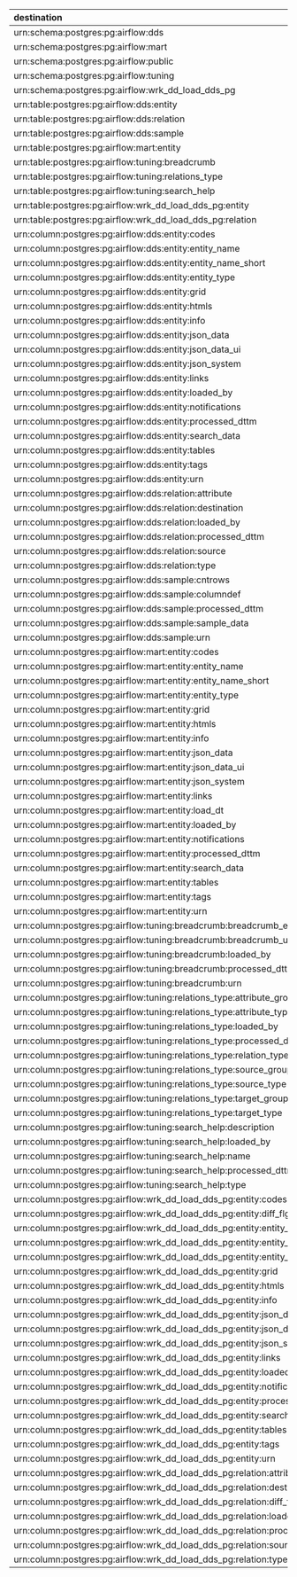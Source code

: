 | destination                                                                | attribute   | source                                                    | type     |
|:---------------------------------------------------------------------------|:------------|:----------------------------------------------------------|:---------|
| urn:schema:postgres:pg:airflow:dds                                         |             | urn:tree_node:database                                    | Contains |
| urn:schema:postgres:pg:airflow:mart                                        |             | urn:tree_node:database                                    | Contains |
| urn:schema:postgres:pg:airflow:public                                      |             | urn:tree_node:database                                    | Contains |
| urn:schema:postgres:pg:airflow:tuning                                      |             | urn:tree_node:database                                    | Contains |
| urn:schema:postgres:pg:airflow:wrk_dd_load_dds_pg                          |             | urn:tree_node:database                                    | Contains |
| urn:table:postgres:pg:airflow:dds:entity                                   |             | urn:schema:postgres:pg:airflow:dds                        | Contains |
| urn:table:postgres:pg:airflow:dds:relation                                 |             | urn:schema:postgres:pg:airflow:dds                        | Contains |
| urn:table:postgres:pg:airflow:dds:sample                                   |             | urn:schema:postgres:pg:airflow:dds                        | Contains |
| urn:table:postgres:pg:airflow:mart:entity                                  |             | urn:schema:postgres:pg:airflow:mart                       | Contains |
| urn:table:postgres:pg:airflow:tuning:breadcrumb                            |             | urn:schema:postgres:pg:airflow:tuning                     | Contains |
| urn:table:postgres:pg:airflow:tuning:relations_type                        |             | urn:schema:postgres:pg:airflow:tuning                     | Contains |
| urn:table:postgres:pg:airflow:tuning:search_help                           |             | urn:schema:postgres:pg:airflow:tuning                     | Contains |
| urn:table:postgres:pg:airflow:wrk_dd_load_dds_pg:entity                    |             | urn:schema:postgres:pg:airflow:wrk_dd_load_dds_pg         | Contains |
| urn:table:postgres:pg:airflow:wrk_dd_load_dds_pg:relation                  |             | urn:schema:postgres:pg:airflow:wrk_dd_load_dds_pg         | Contains |
| urn:column:postgres:pg:airflow:dds:entity:codes                            |             | urn:table:postgres:pg:airflow:dds:entity                  | Contains |
| urn:column:postgres:pg:airflow:dds:entity:entity_name                      |             | urn:table:postgres:pg:airflow:dds:entity                  | Contains |
| urn:column:postgres:pg:airflow:dds:entity:entity_name_short                |             | urn:table:postgres:pg:airflow:dds:entity                  | Contains |
| urn:column:postgres:pg:airflow:dds:entity:entity_type                      |             | urn:table:postgres:pg:airflow:dds:entity                  | Contains |
| urn:column:postgres:pg:airflow:dds:entity:grid                             |             | urn:table:postgres:pg:airflow:dds:entity                  | Contains |
| urn:column:postgres:pg:airflow:dds:entity:htmls                            |             | urn:table:postgres:pg:airflow:dds:entity                  | Contains |
| urn:column:postgres:pg:airflow:dds:entity:info                             |             | urn:table:postgres:pg:airflow:dds:entity                  | Contains |
| urn:column:postgres:pg:airflow:dds:entity:json_data                        |             | urn:table:postgres:pg:airflow:dds:entity                  | Contains |
| urn:column:postgres:pg:airflow:dds:entity:json_data_ui                     |             | urn:table:postgres:pg:airflow:dds:entity                  | Contains |
| urn:column:postgres:pg:airflow:dds:entity:json_system                      |             | urn:table:postgres:pg:airflow:dds:entity                  | Contains |
| urn:column:postgres:pg:airflow:dds:entity:links                            |             | urn:table:postgres:pg:airflow:dds:entity                  | Contains |
| urn:column:postgres:pg:airflow:dds:entity:loaded_by                        |             | urn:table:postgres:pg:airflow:dds:entity                  | Contains |
| urn:column:postgres:pg:airflow:dds:entity:notifications                    |             | urn:table:postgres:pg:airflow:dds:entity                  | Contains |
| urn:column:postgres:pg:airflow:dds:entity:processed_dttm                   |             | urn:table:postgres:pg:airflow:dds:entity                  | Contains |
| urn:column:postgres:pg:airflow:dds:entity:search_data                      |             | urn:table:postgres:pg:airflow:dds:entity                  | Contains |
| urn:column:postgres:pg:airflow:dds:entity:tables                           |             | urn:table:postgres:pg:airflow:dds:entity                  | Contains |
| urn:column:postgres:pg:airflow:dds:entity:tags                             |             | urn:table:postgres:pg:airflow:dds:entity                  | Contains |
| urn:column:postgres:pg:airflow:dds:entity:urn                              |             | urn:table:postgres:pg:airflow:dds:entity                  | Contains |
| urn:column:postgres:pg:airflow:dds:relation:attribute                      |             | urn:table:postgres:pg:airflow:dds:relation                | Contains |
| urn:column:postgres:pg:airflow:dds:relation:destination                    |             | urn:table:postgres:pg:airflow:dds:relation                | Contains |
| urn:column:postgres:pg:airflow:dds:relation:loaded_by                      |             | urn:table:postgres:pg:airflow:dds:relation                | Contains |
| urn:column:postgres:pg:airflow:dds:relation:processed_dttm                 |             | urn:table:postgres:pg:airflow:dds:relation                | Contains |
| urn:column:postgres:pg:airflow:dds:relation:source                         |             | urn:table:postgres:pg:airflow:dds:relation                | Contains |
| urn:column:postgres:pg:airflow:dds:relation:type                           |             | urn:table:postgres:pg:airflow:dds:relation                | Contains |
| urn:column:postgres:pg:airflow:dds:sample:cntrows                          |             | urn:table:postgres:pg:airflow:dds:sample                  | Contains |
| urn:column:postgres:pg:airflow:dds:sample:columndef                        |             | urn:table:postgres:pg:airflow:dds:sample                  | Contains |
| urn:column:postgres:pg:airflow:dds:sample:processed_dttm                   |             | urn:table:postgres:pg:airflow:dds:sample                  | Contains |
| urn:column:postgres:pg:airflow:dds:sample:sample_data                      |             | urn:table:postgres:pg:airflow:dds:sample                  | Contains |
| urn:column:postgres:pg:airflow:dds:sample:urn                              |             | urn:table:postgres:pg:airflow:dds:sample                  | Contains |
| urn:column:postgres:pg:airflow:mart:entity:codes                           |             | urn:table:postgres:pg:airflow:mart:entity                 | Contains |
| urn:column:postgres:pg:airflow:mart:entity:entity_name                     |             | urn:table:postgres:pg:airflow:mart:entity                 | Contains |
| urn:column:postgres:pg:airflow:mart:entity:entity_name_short               |             | urn:table:postgres:pg:airflow:mart:entity                 | Contains |
| urn:column:postgres:pg:airflow:mart:entity:entity_type                     |             | urn:table:postgres:pg:airflow:mart:entity                 | Contains |
| urn:column:postgres:pg:airflow:mart:entity:grid                            |             | urn:table:postgres:pg:airflow:mart:entity                 | Contains |
| urn:column:postgres:pg:airflow:mart:entity:htmls                           |             | urn:table:postgres:pg:airflow:mart:entity                 | Contains |
| urn:column:postgres:pg:airflow:mart:entity:info                            |             | urn:table:postgres:pg:airflow:mart:entity                 | Contains |
| urn:column:postgres:pg:airflow:mart:entity:json_data                       |             | urn:table:postgres:pg:airflow:mart:entity                 | Contains |
| urn:column:postgres:pg:airflow:mart:entity:json_data_ui                    |             | urn:table:postgres:pg:airflow:mart:entity                 | Contains |
| urn:column:postgres:pg:airflow:mart:entity:json_system                     |             | urn:table:postgres:pg:airflow:mart:entity                 | Contains |
| urn:column:postgres:pg:airflow:mart:entity:links                           |             | urn:table:postgres:pg:airflow:mart:entity                 | Contains |
| urn:column:postgres:pg:airflow:mart:entity:load_dt                         |             | urn:table:postgres:pg:airflow:mart:entity                 | Contains |
| urn:column:postgres:pg:airflow:mart:entity:loaded_by                       |             | urn:table:postgres:pg:airflow:mart:entity                 | Contains |
| urn:column:postgres:pg:airflow:mart:entity:notifications                   |             | urn:table:postgres:pg:airflow:mart:entity                 | Contains |
| urn:column:postgres:pg:airflow:mart:entity:processed_dttm                  |             | urn:table:postgres:pg:airflow:mart:entity                 | Contains |
| urn:column:postgres:pg:airflow:mart:entity:search_data                     |             | urn:table:postgres:pg:airflow:mart:entity                 | Contains |
| urn:column:postgres:pg:airflow:mart:entity:tables                          |             | urn:table:postgres:pg:airflow:mart:entity                 | Contains |
| urn:column:postgres:pg:airflow:mart:entity:tags                            |             | urn:table:postgres:pg:airflow:mart:entity                 | Contains |
| urn:column:postgres:pg:airflow:mart:entity:urn                             |             | urn:table:postgres:pg:airflow:mart:entity                 | Contains |
| urn:column:postgres:pg:airflow:tuning:breadcrumb:breadcrumb_entity         |             | urn:table:postgres:pg:airflow:tuning:breadcrumb           | Contains |
| urn:column:postgres:pg:airflow:tuning:breadcrumb:breadcrumb_urn            |             | urn:table:postgres:pg:airflow:tuning:breadcrumb           | Contains |
| urn:column:postgres:pg:airflow:tuning:breadcrumb:loaded_by                 |             | urn:table:postgres:pg:airflow:tuning:breadcrumb           | Contains |
| urn:column:postgres:pg:airflow:tuning:breadcrumb:processed_dttm            |             | urn:table:postgres:pg:airflow:tuning:breadcrumb           | Contains |
| urn:column:postgres:pg:airflow:tuning:breadcrumb:urn                       |             | urn:table:postgres:pg:airflow:tuning:breadcrumb           | Contains |
| urn:column:postgres:pg:airflow:tuning:relations_type:attribute_group_name  |             | urn:table:postgres:pg:airflow:tuning:relations_type       | Contains |
| urn:column:postgres:pg:airflow:tuning:relations_type:attribute_type        |             | urn:table:postgres:pg:airflow:tuning:relations_type       | Contains |
| urn:column:postgres:pg:airflow:tuning:relations_type:loaded_by             |             | urn:table:postgres:pg:airflow:tuning:relations_type       | Contains |
| urn:column:postgres:pg:airflow:tuning:relations_type:processed_dttm        |             | urn:table:postgres:pg:airflow:tuning:relations_type       | Contains |
| urn:column:postgres:pg:airflow:tuning:relations_type:relation_type         |             | urn:table:postgres:pg:airflow:tuning:relations_type       | Contains |
| urn:column:postgres:pg:airflow:tuning:relations_type:source_group_name     |             | urn:table:postgres:pg:airflow:tuning:relations_type       | Contains |
| urn:column:postgres:pg:airflow:tuning:relations_type:source_type           |             | urn:table:postgres:pg:airflow:tuning:relations_type       | Contains |
| urn:column:postgres:pg:airflow:tuning:relations_type:target_group_name     |             | urn:table:postgres:pg:airflow:tuning:relations_type       | Contains |
| urn:column:postgres:pg:airflow:tuning:relations_type:target_type           |             | urn:table:postgres:pg:airflow:tuning:relations_type       | Contains |
| urn:column:postgres:pg:airflow:tuning:search_help:description              |             | urn:table:postgres:pg:airflow:tuning:search_help          | Contains |
| urn:column:postgres:pg:airflow:tuning:search_help:loaded_by                |             | urn:table:postgres:pg:airflow:tuning:search_help          | Contains |
| urn:column:postgres:pg:airflow:tuning:search_help:name                     |             | urn:table:postgres:pg:airflow:tuning:search_help          | Contains |
| urn:column:postgres:pg:airflow:tuning:search_help:processed_dttm           |             | urn:table:postgres:pg:airflow:tuning:search_help          | Contains |
| urn:column:postgres:pg:airflow:tuning:search_help:type                     |             | urn:table:postgres:pg:airflow:tuning:search_help          | Contains |
| urn:column:postgres:pg:airflow:wrk_dd_load_dds_pg:entity:codes             |             | urn:table:postgres:pg:airflow:wrk_dd_load_dds_pg:entity   | Contains |
| urn:column:postgres:pg:airflow:wrk_dd_load_dds_pg:entity:diff_flg          |             | urn:table:postgres:pg:airflow:wrk_dd_load_dds_pg:entity   | Contains |
| urn:column:postgres:pg:airflow:wrk_dd_load_dds_pg:entity:entity_name       |             | urn:table:postgres:pg:airflow:wrk_dd_load_dds_pg:entity   | Contains |
| urn:column:postgres:pg:airflow:wrk_dd_load_dds_pg:entity:entity_name_short |             | urn:table:postgres:pg:airflow:wrk_dd_load_dds_pg:entity   | Contains |
| urn:column:postgres:pg:airflow:wrk_dd_load_dds_pg:entity:entity_type       |             | urn:table:postgres:pg:airflow:wrk_dd_load_dds_pg:entity   | Contains |
| urn:column:postgres:pg:airflow:wrk_dd_load_dds_pg:entity:grid              |             | urn:table:postgres:pg:airflow:wrk_dd_load_dds_pg:entity   | Contains |
| urn:column:postgres:pg:airflow:wrk_dd_load_dds_pg:entity:htmls             |             | urn:table:postgres:pg:airflow:wrk_dd_load_dds_pg:entity   | Contains |
| urn:column:postgres:pg:airflow:wrk_dd_load_dds_pg:entity:info              |             | urn:table:postgres:pg:airflow:wrk_dd_load_dds_pg:entity   | Contains |
| urn:column:postgres:pg:airflow:wrk_dd_load_dds_pg:entity:json_data         |             | urn:table:postgres:pg:airflow:wrk_dd_load_dds_pg:entity   | Contains |
| urn:column:postgres:pg:airflow:wrk_dd_load_dds_pg:entity:json_data_ui      |             | urn:table:postgres:pg:airflow:wrk_dd_load_dds_pg:entity   | Contains |
| urn:column:postgres:pg:airflow:wrk_dd_load_dds_pg:entity:json_system       |             | urn:table:postgres:pg:airflow:wrk_dd_load_dds_pg:entity   | Contains |
| urn:column:postgres:pg:airflow:wrk_dd_load_dds_pg:entity:links             |             | urn:table:postgres:pg:airflow:wrk_dd_load_dds_pg:entity   | Contains |
| urn:column:postgres:pg:airflow:wrk_dd_load_dds_pg:entity:loaded_by         |             | urn:table:postgres:pg:airflow:wrk_dd_load_dds_pg:entity   | Contains |
| urn:column:postgres:pg:airflow:wrk_dd_load_dds_pg:entity:notifications     |             | urn:table:postgres:pg:airflow:wrk_dd_load_dds_pg:entity   | Contains |
| urn:column:postgres:pg:airflow:wrk_dd_load_dds_pg:entity:processed_dttm    |             | urn:table:postgres:pg:airflow:wrk_dd_load_dds_pg:entity   | Contains |
| urn:column:postgres:pg:airflow:wrk_dd_load_dds_pg:entity:search_data       |             | urn:table:postgres:pg:airflow:wrk_dd_load_dds_pg:entity   | Contains |
| urn:column:postgres:pg:airflow:wrk_dd_load_dds_pg:entity:tables            |             | urn:table:postgres:pg:airflow:wrk_dd_load_dds_pg:entity   | Contains |
| urn:column:postgres:pg:airflow:wrk_dd_load_dds_pg:entity:tags              |             | urn:table:postgres:pg:airflow:wrk_dd_load_dds_pg:entity   | Contains |
| urn:column:postgres:pg:airflow:wrk_dd_load_dds_pg:entity:urn               |             | urn:table:postgres:pg:airflow:wrk_dd_load_dds_pg:entity   | Contains |
| urn:column:postgres:pg:airflow:wrk_dd_load_dds_pg:relation:attribute       |             | urn:table:postgres:pg:airflow:wrk_dd_load_dds_pg:relation | Contains |
| urn:column:postgres:pg:airflow:wrk_dd_load_dds_pg:relation:destination     |             | urn:table:postgres:pg:airflow:wrk_dd_load_dds_pg:relation | Contains |
| urn:column:postgres:pg:airflow:wrk_dd_load_dds_pg:relation:diff_flg        |             | urn:table:postgres:pg:airflow:wrk_dd_load_dds_pg:relation | Contains |
| urn:column:postgres:pg:airflow:wrk_dd_load_dds_pg:relation:loaded_by       |             | urn:table:postgres:pg:airflow:wrk_dd_load_dds_pg:relation | Contains |
| urn:column:postgres:pg:airflow:wrk_dd_load_dds_pg:relation:processed_dttm  |             | urn:table:postgres:pg:airflow:wrk_dd_load_dds_pg:relation | Contains |
| urn:column:postgres:pg:airflow:wrk_dd_load_dds_pg:relation:source          |             | urn:table:postgres:pg:airflow:wrk_dd_load_dds_pg:relation | Contains |
| urn:column:postgres:pg:airflow:wrk_dd_load_dds_pg:relation:type            |             | urn:table:postgres:pg:airflow:wrk_dd_load_dds_pg:relation | Contains |